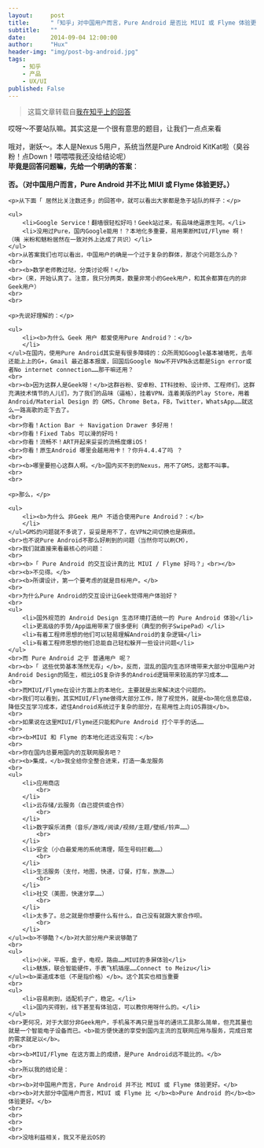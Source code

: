 ```yaml
---
layout:     post
title:      "「知乎」对中国用户而言，Pure Android 是否比 MIUI 或 Flyme 体验更好？"
subtitle:   ""
date:       2014-09-04 12:00:00
author:     "Hux"
header-img: "img/post-bg-android.jpg"
tags:
    - 知乎
    - 产品
    - UX/UI
published: False
---
```


> 这篇文章转载自[我在知乎上的回答](http://www.zhihu.com/question/25104721/answer/30108886)


<p>哎呀～不要站队嘛。其实这是一个很有意思的题目，让我们一点点来看
    <br>
    <br>哦对，谢妖～。本人是Nexus 5用户，系统当然是Pure Android KitKat啦（臭谷粉！点Down！喂喂喂我还没给结论呢）
    <br><b>毕竟是回答问题嘛，先给一个明确的答案</b>：
    <br>
    <br><b>否。（</b><b>对中国用户而言，Pure Android 并不比 MIUI 或 Flyme 体验更好。</b><b>）</b>
    
    <p>从下面「 居然比关注数还多」的回答中，就可以看出大家都是急于站队的样子：</p>
    
    <ul>
        <li>Google Service！翻墙很轻松好吗！Geek站过来，有品味绝逼原生阿。</li>
        <li>没用过Pure，国内Google能用！？本地化多重要，易用果断MIUI/Flyme 啊！（咦 米粉和魅粉居然在一致对外上达成了共识）</li>
    </ul>
    <br>从答案我们也可以看出，中国用户的确是一个过于复杂的群体，那这个问题怎么办？
    <br>
    <br><b>数学老师教过哒，分类讨论啊！</b>
    <br>（来，开始认真了。注意，我只分两类，数量非常小的Geek用户，和其余都算在内的非Geek用户）
    <br>
    <br>

    <p>先说好理解的：</p>
    
    <ul>
        <li><b>为什么 Geek 用户 都爱使用Pure Android？：</b>
        </li>
    </ul>在国内，使用Pure Android其实是有很多障碍的：众所周知Google基本被墙死，去年还能上上的G+，Gmail 最近基本报废，回国后Google Now不开VPN永远都是Sign error或者No internet connection……那干嘛还用？
    <br>
    <br><b>因为这群人是Geek呀！</b>这群谷粉、安卓粉、IT科技粉、设计师、工程师们，这群充满技术情节的人儿们，为了我们的品味（逼格），挂着VPN，连着美版的Play Store，用着Android/Material Design 的 GMS，Chrome Beta，FB，Twitter，WhatsApp……就这么一路高歌的走下去了。
    <br>
    <br>你看！Action Bar ＋ Navigation Drawer 多好用！
    <br>你看！Fixed Tabs 可以滑的好吗！
    <br>你看！流畅不！ART开起来妥妥的流畅度爆iOS！
    <br>你看！原生Android 哪里会越用用卡！？你升4.4.4了吗 ？
    <br>
    <br><b>哪里要担心这群人啊。</b>国内买不到的Nexus，用不了GMS，这都不叫事。
    <br>
    <br>

    <p>那么，</p>

    <ul>
        <li><b>为什么 非Geek 用户 不适合使用Pure Android？：</b>
        </li>
    </ul>GMS的问题就不多说了，妥妥是用不了，在VPN之间切换也是麻烦。
    <br>也不说Pure Android不那么好刷到的问题（当然你可以刷CM），
    <br>我们就直接来看最核心的问题：
    <br>
    <br><b>「 Pure Android 的交互设计真的比 MIUI / Flyme 好吗？」<br></b>
    <br><b>不见得。</b>
    <br><b>所谓设计，第一个要考虑的就是目标用户。</b>
    <br>
    <br>为什么Pure Android的交互设计让Geek觉得用户体验好？
    <br>
    <ul>
        <li>国外规范的 Android Design 生态环境打造统一的 Pure Android 体验</li>
        <li>更高级的手势/App运用带来了很多便利（典型的例子SwipePad）</li>
        <li>有着工程师思想的他们可以轻易理解Android的复杂逻辑</li>
        <li>有着工程师思想的他们总能自己轻松躲开一些设计问题</li>
    </ul>
    <br>而 Pure Android 之于 普通用户 呢？
    <br><b>「 这些优势基本荡然无存」</b>，反而，混乱的国内生态环境带来大部分中国用户对Android Design的陌生，相比iOS复杂许多的Android逻辑带来较高的学习成本……
    <br>
    <br>而MIUI/Flyme在设计方面上的本地化，主要就是出来解决这个问题的。
    <br>我们可以看到，其实MIUI/Flyme做得大部分工作，除了视觉外，就是<b>简化信息层级，降低交互学习成本，遮住Android系统过于复杂的部分，在易用性上向iOS靠拢</b>。
    <br>
    <br>如果说在这里MIUI/Flyme还只能和Pure Android 打个平手的话……
    <br>
    <br><b>MIUI 和 Flyme 的本地化还远没有完：</b>
    <br>
    <br>你在国内总要用国内的互联网服务吧？
    <br><b>集成，</b>我全给你全整合进来，打造一条龙服务
    <br>
    <ul>
        <li>应用商店
            <br>
        </li>
        <li>云存储/云服务（自己提供或合作）
            <br>
        </li>
        <li>数字娱乐消费（音乐/游戏/阅读/视频/主题/壁纸/铃声……）
            <br>
        </li>
        <li>安全（小白最爱用的系统清理，陌生号码拦截……）
            <br>
        </li>
        <li>生活服务（支付，地图，快递，订餐，打车，旅游……）
            <br>
        </li>
        <li>社交（美图，快速分享……）
            <br>
        </li>
        <li>太多了。总之就是你想要什么有什么，自己没有就跟大家合作呗。
            <br>
        </li>
    </ul><b>不够酷？</b>对大部分用户来说够酷了
    <br>
    <ul>
        <li>小米，平板，盒子，电视，路由……MIUI的多屏体验</li>
        <li>魅族，联合智能硬件，手表飞机插座……Connect to Meizu</li>
    </ul><b>渠道成本低（不是指价格）</b>。这个其实也相当重要
    <br>
    <ul>
        <li>容易刷到，适配机子广，稳定。</li>
        <li>国内买得到，线下甚至有体验店，可以教你用呀什么的。</li>
    </ul>
    <br>更何况，对于大部分非Geek用户，手机虽不再只是当年的通讯工具那么简单，但充其量也就是一个智能电子设备而已。<b>能方便快速的享受到国内主流的互联网应用与服务，完成日常的需求就足以</b>。
    <br>
    <br><b>MIUI/Flyme 在这方面上的成绩，是Pure Android远不能比的。</b>
    <br>
    <br>所以我的结论是：
    <br>
    <br><b>对中国用户而言，Pure Android 并不比 MIUI 或 Flyme 体验更好。</b>
    <br><b>对大部分中国用户而言，MIUI 或 Flyme 比 </b><b>Pure Android 的</b><b>体验更好。</b>
    <br>
    <br>
    <br>
    <br>
    <br>没啥利益相关，我又不是云OS的
</p>

